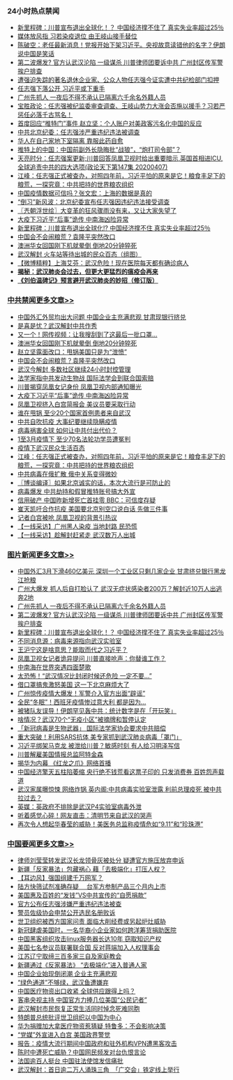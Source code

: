 <div class="catlist">
<h3>24小时热点禁闻</h3>
<ul>
<li><a href="https://github.com/fqnews/bnews/blob/master/topimagenews/20200407/1308280.md">新里程碑：川普宣布退出全球化！？ 中国经济撑不住了 真实失业率超过25％</a></li>
<li><a href="https://github.com/fqnews/bnews/blob/master/comments/20200407/1308260.md">媒体放风指 习若染疫退位 由王岐山接手替位</a></li>
<li><a href="https://github.com/fqnews/bnews/blob/master/cbnews/20200408/1308423.md">陈破空：老任最新消息！党报开始下架习近平。央视故意读错他的名字？伊朗说中国是笑话</a></li>
<li><a href="https://github.com/fqnews/bnews/blob/master/topimagenews/20200407/1308334.md">第二波爆发? 官方认武汉沦陷 一级谋杀 川普律师团要诉中共 广州封区传军警挨户排查</a></li>
<li><a href="https://github.com/fqnews/bnews/blob/master/weiquan/20200407/1308305.md">遭强迫失踪的著名退休企业家&#12289;公众人物任志强今证实遭中共纪检部门扣押</a></li>
<li><a href="https://github.com/fqnews/bnews/blob/master/cbnews/20200408/1308497.md">任志强下落公开 习近平或下重手</a></li>
<li><a href="https://github.com/fqnews/bnews/blob/master/topimagenews/20200408/1308663.md">广州先抓人 一夜后不得不承认已隔离六千余名外籍人员</a></li>
<li><a href="https://github.com/fqnews/bnews/blob/master/bannedvideo/20200408/1308404.md">宝胜政论：任志强被纪监委审查调查、王岐山势力大涨会否施以援手？习若严惩任必落千古骂名！</a></li>
<li><a href="https://github.com/fqnews/bnews/blob/master/cbnews/20200407/1308284.md">首度回应“推特门”事件 赵立坚：个人账户对美政客污名化中国的反应</a></li>
<li><a href="https://github.com/fqnews/bnews/blob/master/cbnews/20200407/1308332.md">中共北京纪委：任志强涉严重违纪违法被调查</a></li>
<li><a href="https://github.com/fqnews/bnews/blob/master/cnnews/20200408/1308535.md">华人在自己家地下室隔离 靠服此药自愈</a></li>
<li><a href="https://github.com/fqnews/bnews/blob/master/headline/20200407/1308258.md">推特上的中国：中国前副外长隐晦批“战狼”，“炮打司令部”？</a></li>
<li><a href="https://github.com/fqnews/bnews/blob/master/cbnews/20200408/1308503.md">天亮时分：任志强案更新;川普回答凤凰卫视时给出重要暗示,英国首相进ICU,全球追责中共的四大选项(政论天下第147集 20200407) </a></li>
<li><a href="https://github.com/fqnews/bnews/blob/master/cbnews/20200408/1308675.md">江峰：任志强正式被查办，对照四年前，习近平怕的原来是它！粮食丰足下的粮荒，一探究竟：中共把持的世界粮农组织</a></li>
<li><a href="https://github.com/fqnews/bnews/blob/master/ssgc/20200408/1308639.md">中国疫情数据可信吗？张文宏：上海的数据是真的</a></li>
<li><a href="https://github.com/fqnews/bnews/blob/master/headline/20200408/1308341.md">“倒习”新风波：北京纪委宣布任志强因违纪违法接受调查</a></li>
<li><a href="https://github.com/fqnews/bnews/blob/master/ssgc/20200408/1308434.md">〖兲朝浮世绘〗大变革的狂风骤雨没有来，又让大家失望了</a></li>
<li><a href="https://github.com/fqnews/bnews/blob/master/cbnews/20200408/1308703.md">大疫下习近平“后事”诡传 中南海凶险异常</a></li>
<li><a href="https://github.com/fqnews/bnews/blob/master/cbnews/20200407/1308285.md">新里程碑：川普宣布退出全球化!? 中国经济撑不住 真实失业率超过25％</a></li>
<li><a href="https://github.com/fqnews/bnews/blob/master/cbnews/20200408/1308720.md">中国会不会闹粮荒？袁隆平突然改口</a></li>
<li><a href="https://github.com/fqnews/bnews/blob/master/cbnews/20200408/1308726.md">澳洲华女回国刚下机就晕倒 倒地20分钟猝死</a></li>
<li><a href="https://github.com/fqnews/bnews/blob/master/comments/20200408/1308533.md">武汉解封 火车站等待出城的民众百态（组图）</a></li>
<li><a href="https://github.com/fqnews/bnews/blob/master/comments/20200408/1308667.md">【微博精粹】上海艾芬：武汉危险！现在医院每天都有确诊病人</a></li>
<li><b><a href="https://github.com/fqnews/bnews/blob/master/comments/20200211/1275071.md" target="_blank">揭秘：武汉肺炎会过去，但更大更猛烈的瘟疫会再来</a></b></li>
<li><b><a href="https://github.com/fqnews/bnews/blob/master/comments/20200207/1272816.md" target="_blank">《刘伯温碑记》预言避开武汉肺炎的妙招（修订版）</a></b></li>
</ul>
</div>

<div class="catlist">
<h3><a href="https://github.com/fqnews/bnews/blob/master/cbnews/" target="_blank">中共禁闻</a><span><a href="https://github.com/fqnews/bnews/blob/master/cbnews/" target="_blank" rel="nofollow">更多文章>></a></span></h3>
<ul>
<li><a href="https://github.com/fqnews/bnews/blob/master/cbnews/20200408/1308825.md" target="_blank">中国外汇外贸均出大问题 中国企业主充满悲观 甘肃现银行挤兑</a></li>
<li><a href="https://github.com/fqnews/bnews/blob/master/cbnews/20200408/1308762.md" target="_blank">是喜是忧？武汉解封中共作秀</a></li>
<li><a href="https://github.com/fqnews/bnews/blob/master/cbnews/20200408/1308747.md" target="_blank">又一个！网传视频：让我搜刮到了这最后一批口罩&#8230;</a></li>
<li><a href="https://github.com/fqnews/bnews/blob/master/cbnews/20200408/1308726.md" target="_blank">澳洲华女回国刚下机就晕倒 倒地20分钟猝死</a></li>
<li><a href="https://github.com/fqnews/bnews/blob/master/cbnews/20200408/1308723.md" target="_blank">赵立坚露面改口：甩锅美国只是为“泄愤”</a></li>
<li><a href="https://github.com/fqnews/bnews/blob/master/cbnews/20200408/1308720.md" target="_blank">中国会不会闹粮荒？袁隆平突然改口</a></li>
<li><a href="https://github.com/fqnews/bnews/blob/master/cbnews/20200408/1308719.md" target="_blank">武汉今解封 多数社区继续24小时封控管理</a></li>
<li><a href="https://github.com/fqnews/bnews/blob/master/cbnews/20200408/1308705.md" target="_blank">法学家指中共发动生物战 国际法学会到联合国索赔</a></li>
<li><a href="https://github.com/fqnews/bnews/blob/master/cbnews/20200408/1308704.md" target="_blank">川普揭穿凤凰女记身份 凤凰卫视内部通知曝光</a></li>
<li><a href="https://github.com/fqnews/bnews/blob/master/cbnews/20200408/1308703.md" target="_blank">大疫下习近平“后事”诡传 中南海凶险异常</a></li>
<li><a href="https://github.com/fqnews/bnews/blob/master/cbnews/20200408/1308702.md" target="_blank">凤凰卫视挤入白宫简报会 美议员要采取行动</a></li>
<li><a href="https://github.com/fqnews/bnews/blob/master/cbnews/20200408/1308701.md" target="_blank">谁在甩锅 至少20个国家首例患者来自武汉</a></li>
<li><a href="https://github.com/fqnews/bnews/blob/master/cbnews/20200408/1308699.md" target="_blank">中共自吹抗疫 大事纪要继续隐瞒疫情</a></li>
<li><a href="https://github.com/fqnews/bnews/blob/master/cbnews/20200408/1308690.md" target="_blank">病毒祸害全球 如何让中共付出代价？</a></li>
<li><a href="https://github.com/fqnews/bnews/blob/master/cbnews/20200408/1308689.md" target="_blank">1至3月疫情下 至少70名法轮功学员遭冤判</a></li>
<li><a href="https://github.com/fqnews/bnews/blob/master/cbnews/20200408/1308676.md" target="_blank">疫情下武汉民众生活百态</a></li>
<li><a href="https://github.com/fqnews/bnews/blob/master/cbnews/20200408/1308675.md" target="_blank">江峰：任志强正式被查办，对照四年前，习近平怕的原来是它！粮食丰足下的粮荒，一探究竟：中共把持的世界粮农组织</a></li>
<li><a href="https://github.com/fqnews/bnews/blob/master/cbnews/20200408/1308674.md" target="_blank">中共病毒在俄扩散 俄中关系变得微妙</a></li>
<li><a href="https://github.com/fqnews/bnews/blob/master/cbnews/20200408/1308670.md" target="_blank">〖博谈编译〗如果北京诚实的话，本次大流行是可防止的</a></li>
<li><a href="https://github.com/fqnews/bnews/blob/master/cbnews/20200408/1308665.md" target="_blank">病毒爆发 中共劫持和假冒推特账号搞大外宣</a></li>
<li><a href="https://github.com/fqnews/bnews/blob/master/cbnews/20200408/1308664.md" target="_blank">信用破产 中国昨新增死亡首挂零 BBC：可信度存疑</a></li>
<li><a href="https://github.com/fqnews/bnews/blob/master/cbnews/20200408/1308657.md" target="_blank">崔天凯吁合作抗疫 美国要北京别空口说白话 先做三件事</a></li>
<li><a href="https://github.com/fqnews/bnews/blob/master/cbnews/20200408/1308656.md" target="_blank">记者白宫被呛 凤凰卫视的背景引热议</a></li>
<li><a href="https://github.com/fqnews/bnews/blob/master/cbnews/20200408/1308655.md" target="_blank">【一线采访】广州黑人染疫 当地封路 民恐慌</a></li>
<li><a href="https://github.com/fqnews/bnews/blob/master/cbnews/20200408/1308654.md" target="_blank">【一线采访】趁解封赶紧走 武汉数万人出城</a></li>

</ul>
</div>
<div class="catlist">
<h3><a href="https://github.com/fqnews/bnews/blob/master/topimagenews/" target="_blank">图片新闻</a><span><a href="https://github.com/fqnews/bnews/blob/master/topimagenews/" target="_blank" rel="nofollow">更多文章>></a></span></h3>
<ul>
<li><a href="https://github.com/fqnews/bnews/blob/master/topimagenews/20200408/1308833.md" target="_blank">中国外汇3月下滑460亿美元 深圳一个工业区只剩几家企业 甘肃挤兑银行黑龙江抢粮</a></li>
<li><a href="https://github.com/fqnews/bnews/blob/master/topimagenews/20200408/1308761.md" target="_blank">广州大爆发 抓人后自打脸认了 武汉无症状感染者200万？解封近10万人出逃奔2地</a></li>
<li><a href="https://github.com/fqnews/bnews/blob/master/topimagenews/20200408/1308663.md" target="_blank">广州先抓人 一夜后不得不承认已隔离六千余名外籍人员</a></li>
<li><a href="https://github.com/fqnews/bnews/blob/master/topimagenews/20200407/1308334.md" target="_blank">第二波爆发? 官方认武汉沦陷 一级谋杀 川普律师团要诉中共 广州封区传军警挨户排查</a></li>
<li><a href="https://github.com/fqnews/bnews/blob/master/topimagenews/20200407/1308280.md" target="_blank">新里程碑：川普宣布退出全球化！？ 中国经济撑不住了 真实失业率超过25％</a></li>
<li><a href="https://github.com/fqnews/bnews/blob/master/topimagenews/20200407/1308185.md" target="_blank">不同消息源：病毒来源指向武汉实验室</a></li>
<li><a href="https://github.com/fqnews/bnews/blob/master/topimagenews/20200407/1308171.md" target="_blank">王沪宁这是啥意思？能取而代之习近平？</a></li>
<li><a href="https://github.com/fqnews/bnews/blob/master/topimagenews/20200407/1308137.md" target="_blank">凤凰卫视女记者诡异提问 川普直接呛声：你替谁工作？</a></li>
<li><a href="https://github.com/fqnews/bnews/blob/master/topimagenews/20200407/1308135.md" target="_blank">中南海在世界突遇四面楚歌</a></li>
<li><a href="https://github.com/fqnews/bnews/blob/master/topimagenews/20200407/1308126.md" target="_blank">太恐怖！“武汉情况比封闭时候还危险 一定不要…”</a></li>
<li><a href="https://github.com/fqnews/bnews/blob/master/topimagenews/20200407/1308063.md" target="_blank">借口罩搞鬼激怒美国 这一下北京麻烦大了</a></li>
<li><a href="https://github.com/fqnews/bnews/blob/master/topimagenews/20200407/1308046.md" target="_blank">广州惊传疫情大爆发！军警介入官方出面“辟谣”</a></li>
<li><a href="https://github.com/fqnews/bnews/blob/master/topimagenews/20200407/1307993.md" target="_blank">全民“冬眠”！西班牙疫情惨过意大利 都是因为&#8230;</a></li>
<li><a href="https://github.com/fqnews/bnews/blob/master/topimagenews/20200407/1307952.md" target="_blank">被猪队友误导！伊朗罕见轰中共：统计数字是在「开玩笑」</a></li>
<li><a href="https://github.com/fqnews/bnews/blob/master/topimagenews/20200407/1307951.md" target="_blank">啥情况？武汉70个“无疫小区”被摘牌和暂停认定</a></li>
<li><a href="https://github.com/fqnews/bnews/blob/master/topimagenews/20200407/1307931.md" target="_blank">「新冠病毒是生物武器」 国际法学家协会要求中共赔偿</a></li>
<li><a href="https://github.com/fqnews/bnews/blob/master/topimagenews/20200407/1307824.md" target="_blank">重大突破！利用SARS抗体 美专家抓到武汉肺炎病毒「罩门」</a></li>
<li><a href="https://github.com/fqnews/bnews/blob/master/topimagenews/20200406/1307673.md" target="_blank">习近平绑架马克龙 被泄给川普？敏感时刻 有人给习明泽写信</a></li>
<li><a href="https://github.com/fqnews/bnews/blob/master/topimagenews/20200406/1307607.md" target="_blank">川普解雇美国情报总监阿特金森</a></li>
<li><a href="https://github.com/fqnews/bnews/blob/master/topimagenews/20200406/1307605.md" target="_blank">揭华为内幕 《红龙之爪》网络首播</a></li>
<li><a href="https://github.com/fqnews/bnews/blob/master/topimagenews/20200406/1307567.md" target="_blank">中国经济擎天五柱陷萎缩 央行绝不钱荒看这票子印的 只发消费券 百姓怨声载道</a></li>
<li><a href="https://github.com/fqnews/bnews/blob/master/topimagenews/20200406/1307517.md" target="_blank">武汉家属曝惊悚 网络炸锅 英内阁:中共病毒实验室泄露 利前总理疫死 被中共拉过去？</a></li>
<li><a href="https://github.com/fqnews/bnews/blob/master/topimagenews/20200406/1307460.md" target="_blank">英媒：英政府不排除是武汉P4实验室病毒外泄</a></li>
<li><a href="https://github.com/fqnews/bnews/blob/master/topimagenews/20200406/1307333.md" target="_blank">听着感觉心碎！网友直击：清明节来自武汉的哭声</a></li>
<li><a href="https://github.com/fqnews/bnews/blob/master/topimagenews/20200406/1307321.md" target="_blank">再次令人想起华春莹的威胁！美医务总监称疫情危如“9.11”和“珍珠港”</a></li>

</ul>
</div>
<div class="catlist">
<h3><a href="https://github.com/fqnews/bnews/blob/master/headline/" target="_blank">中国要闻</a><span><a href="https://github.com/fqnews/bnews/blob/master/headline/" target="_blank" rel="nofollow">更多文章>></a></span></h3>
<ul>
<li><a href="https://github.com/fqnews/bnews/blob/master/headline/20200408/1308838.md" target="_blank">律师刘莹莹转发武汉长龙领骨灰被处分   疑遭官方施压放弃申诉</a></li>
<li><a href="https://github.com/fqnews/bnews/blob/master/headline/20200408/1308820.md" target="_blank">新疆「反家暴法」包藏祸心  藉「去极端化」打压人权？</a></li>
<li><a href="https://github.com/fqnews/bnews/blob/master/headline/20200408/1308819.md" target="_blank">【耳边风】强国组建千万网军？</a></li>
<li><a href="https://github.com/fqnews/bnews/blob/master/headline/20200408/1308793.md" target="_blank">陆方快筛试剂准确存疑　  台军方参制产品三个月内上市</a></li>
<li><a href="https://github.com/fqnews/bnews/blob/master/headline/20200408/1308784.md" target="_blank">美国惠及百姓的“发钱”VS中共宣传的“自愿捐款”</a></li>
<li><a href="https://github.com/fqnews/bnews/blob/master/headline/20200408/1308783.md" target="_blank">官方公布任志强涉嫌严重违纪违法被查</a></li>
<li><a href="https://github.com/fqnews/bnews/blob/master/headline/20200408/1308752.md" target="_blank">警员佐级协会申禁公开选民名册败诉</a></li>
<li><a href="https://github.com/fqnews/bnews/blob/master/headline/20200408/1308751.md" target="_blank">世卫组织被西方国家问责   面临大削经费或另起炉灶威胁</a></li>
<li><a href="https://github.com/fqnews/bnews/blob/master/headline/20200408/1308649.md" target="_blank">新冠肆虐美国时，一名华裔小企业家如何跨洋筹货捐助医院</a></li>
<li><a href="https://github.com/fqnews/bnews/blob/master/headline/20200408/1308564.md" target="_blank">中国黑客组织攻击linux服务器长达10年 窃取知识产权</a></li>
<li><a href="https://github.com/fqnews/bnews/blob/master/headline/20200408/1308530.md" target="_blank">美国七名参议员联署联合国     反对蒋端加入人权理事会</a></li>
<li><a href="https://github.com/fqnews/bnews/blob/master/headline/20200408/1308502.md" target="_blank">江苏辽宁取缔三百多家三自及家庭教会</a></li>
<li><a href="https://github.com/fqnews/bnews/blob/master/headline/20200408/1308480.md" target="_blank">新疆通过《反家暴法》     “去极端化”进入普通人家</a></li>
<li><a href="https://github.com/fqnews/bnews/blob/master/headline/20200408/1308460.md" target="_blank">中国企业始现倒闭潮  企业主充满悲观</a></li>
<li><a href="https://github.com/fqnews/bnews/blob/master/headline/20200408/1308444.md" target="_blank">“绿色通道”不够绿，武汉鱼遭嫌弃</a></li>
<li><a href="https://github.com/fqnews/bnews/blob/master/headline/20200408/1308433.md" target="_blank">中国医疗物资出口收紧  全球供应跟得上吗？</a></li>
<li><a href="https://github.com/fqnews/bnews/blob/master/headline/20200408/1308418.md" target="_blank">客串央视主持   中国官方力捧几位美国“公民记者”</a></li>
<li><a href="https://github.com/fqnews/bnews/blob/master/headline/20200408/1308403.md" target="_blank">武汉解封市民恢复正常生活同时悼念死难同胞</a></li>
<li><a href="https://github.com/fqnews/bnews/blob/master/headline/20200408/1308387.md" target="_blank">特朗普总统批评世卫组织以中国为中心</a></li>
<li><a href="https://github.com/fqnews/bnews/blob/master/headline/20200408/1308386.md" target="_blank">华为捐赠加大拿医疗物资惹猜疑   特鲁多：不会影响决策</a></li>
<li><a href="https://github.com/fqnews/bnews/blob/master/headline/20200408/1308385.md" target="_blank">“党媒”外宣进入白宫   美国政界警觉</a></li>
<li><a href="https://github.com/fqnews/bnews/blob/master/headline/20200408/1308354.md" target="_blank">报告：疫情大流行期间中国政府和驻外机构VPN遭黑客攻击</a></li>
<li><a href="https://github.com/fqnews/bnews/blob/master/headline/20200408/1308353.md" target="_blank">陈时中遭死亡威胁？中国网民频发对台仇恨言论</a></li>
<li><a href="https://github.com/fqnews/bnews/blob/master/headline/20200408/1308352.md" target="_blank">法国逾百人挺台 中国驻法使馆发信痛批</a></li>
<li><a href="https://github.com/fqnews/bnews/blob/master/headline/20200408/1308347.md" target="_blank">武汉解封：首日逾二万人涌珠三角　「广交会」铁定线上举行</a></li>

</ul>
</div>